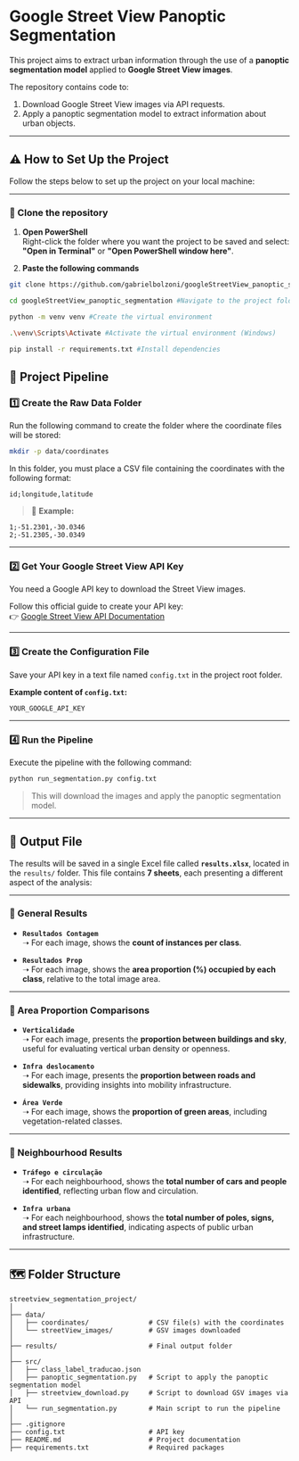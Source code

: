 
# Google Street View Panoptic Segmentation

This project aims to extract urban information through the use of a **panoptic segmentation model** applied to **Google Street View images**.

The repository contains code to:

1. Download Google Street View images via API requests.
2. Apply a panoptic segmentation model to extract information about urban objects.

---
## ⚠️ How to Set Up the Project

Follow the steps below to set up the project on your local machine:

---

### 🔗 Clone the repository

1. **Open PowerShell**  
Right-click the folder where you want the project to be saved and select:  
**"Open in Terminal"** or **"Open PowerShell window here"**.

2. **Paste the following commands**  
```bash
git clone https://github.com/gabrielbolzoni/googleStreetView_panoptic_segmentation.git #Clone the repository from GitHub
```
```bash
cd googleStreetView_panoptic_segmentation #Navigate to the project folder
```
```bash
python -m venv venv #Create the virtual environment
```
```bash
.\venv\Scripts\Activate #Activate the virtual environment (Windows)
```
```bash
pip install -r requirements.txt #Install dependencies
```

   
## 🚀 Project Pipeline

### 1️⃣ Create the Raw Data Folder

Run the following command to create the folder where the coordinate files will be stored:

```bash
mkdir -p data/coordinates
```

In this folder, you must place a CSV file containing the coordinates with the following format:

```
id;longitude,latitude
```

> 🔸 **Example:**

```
1;-51.2301,-30.0346
2;-51.2305,-30.0349
```

---

### 2️⃣ Get Your Google Street View API Key

You need a Google API key to download the Street View images.

Follow this official guide to create your API key:  
👉 [Google Street View API Documentation](https://developers.google.com/maps/documentation/streetview/overview?hl=pt-br)

---

### 3️⃣ Create the Configuration File

Save your API key in a text file named `config.txt` in the project root folder.

**Example content of `config.txt`:**

```
YOUR_GOOGLE_API_KEY
```

---

### 4️⃣ Run the Pipeline

Execute the pipeline with the following command:

```bash
python run_segmentation.py config.txt
```

> This will download the images and apply the panoptic segmentation model.

---

## 📂 Output File

The results will be saved in a single Excel file called **`results.xlsx`**, located in the `results/` folder. This file contains **7 sheets**, each presenting a different aspect of the analysis:

---

### 🔸 General Results

- **`Resultados Contagem`**  
  ➝ For each image, shows the **count of instances per class**.

- **`Resultados Prop`**  
  ➝ For each image, shows the **area proportion (%) occupied by each class**, relative to the total image area.

---

### 🔸 Area Proportion Comparisons

- **`Verticalidade`**  
  ➝ For each image, presents the **proportion between buildings and sky**, useful for evaluating vertical urban density or openness.

- **`Infra deslocamento`**  
  ➝ For each image, presents the **proportion between roads and sidewalks**, providing insights into mobility infrastructure.

- **`Área Verde`**  
  ➝ For each image, shows the **proportion of green areas**, including vegetation-related classes.

---

### 🔸 Neighbourhood Results

- **`Tráfego e circulação`**  
  ➝ For each neighbourhood, shows the **total number of cars and people identified**, reflecting urban flow and circulation.

- **`Infra urbana`**  
  ➝ For each neighbourhood, shows the **total number of poles, signs, and street lamps identified**, indicating aspects of public urban infrastructure.

---


## 🗺️ Folder Structure

```
streetview_segmentation_project/
│
├── data/                         
│   ├── coordinates/               # CSV file(s) with the coordinates
│   └── streetView_images/         # GSV images downloaded
│
├── results/                       # Final output folder
│
├── src/                            
│   ├── class_label_traducao.json  
│   ├── panoptic_segmentation.py   # Script to apply the panoptic segmentation model
│   ├── streetview_download.py     # Script to download GSV images via API
│   └── run_segmentation.py        # Main script to run the pipeline 
│
├── .gitignore                     
├── config.txt                     # API key
├── README.md                      # Project documentation
├── requirements.txt               # Required packages
```


